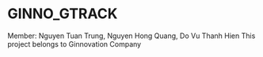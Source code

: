 # GINNO_GTRACK
Member: Nguyen Tuan Trung, Nguyen Hong Quang, Do Vu Thanh Hien
This project belongs to Ginnovation Company
